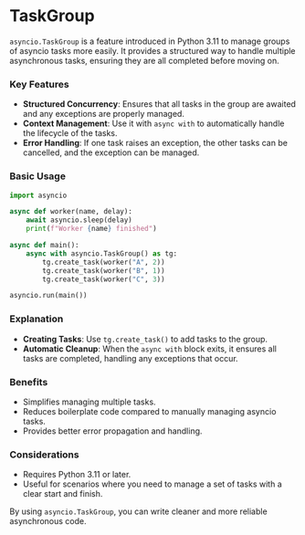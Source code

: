 # TaskGroup

`asyncio.TaskGroup` is a feature introduced in Python 3.11 to manage groups of asyncio tasks more easily. It provides a structured way to handle multiple asynchronous tasks, ensuring they are all completed before moving on.

### Key Features

- **Structured Concurrency**: Ensures that all tasks in the group are awaited and any exceptions are properly managed.
- **Context Management**: Use it with `async with` to automatically handle the lifecycle of the tasks.
- **Error Handling**: If one task raises an exception, the other tasks can be cancelled, and the exception can be managed.

### Basic Usage

```python
import asyncio

async def worker(name, delay):
    await asyncio.sleep(delay)
    print(f"Worker {name} finished")

async def main():
    async with asyncio.TaskGroup() as tg:
        tg.create_task(worker("A", 2))
        tg.create_task(worker("B", 1))
        tg.create_task(worker("C", 3))

asyncio.run(main())
```

### Explanation

- **Creating Tasks**: Use `tg.create_task()` to add tasks to the group.
- **Automatic Cleanup**: When the `async with` block exits, it ensures all tasks are completed, handling any exceptions that occur.

### Benefits

- Simplifies managing multiple tasks.
- Reduces boilerplate code compared to manually managing asyncio tasks.
- Provides better error propagation and handling.

### Considerations

- Requires Python 3.11 or later.
- Useful for scenarios where you need to manage a set of tasks with a clear start and finish.

By using `asyncio.TaskGroup`, you can write cleaner and more reliable asynchronous code.